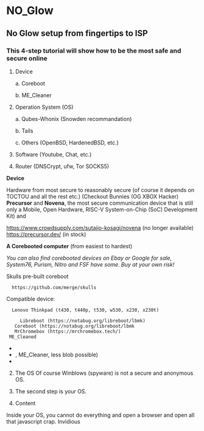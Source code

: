# NO_Glow
## No Glow setup from fingertips to ISP

### This 4-step tutorial will show how to be the most safe and secure online

1. Device

    a. Coreboot

    b. ME_Cleaner

2. Operation System (OS)

    a. Qubes-Whonix (Snowden recommandation)

    b. Tails

    c. Others (OpenBSD, HardenedBSD, etc.)

4. Software (Youtube, Chat, etc.)

5. Router (DNSCrypt, ufw, Tor SOCKS5) 


**Device**
   
Hardware from most secure to reasonably secure (of course it depends on TOCTOU and all the rest etc.)
(Checkout Bunnies (OG XBOX Hacker) **Precursor** and **Novena**, the most secure communication device that is still only a Mobile, Open Hardware, RISC-V System-on-Chip (SoC) Development Kit) and 

  https://www.crowdsupply.com/sutajio-kosagi/novena (no longer available)
  https://precursor.dev/ (in stock)

**A Corebooted computer** (from easiest to hardest)
   
   *You can also find corebooted devices on Ebay or Google for sale, System76, Purism, Nitro and FSF have some. Buy at your own risk!*

Skulls pre-built coreboot
      
      https://github.com/merge/skulls
      
Compatible device:
   
      Lenovo Thinkpad (t430, t440p, t530, w530, x230, x230t)
      
         Libreboot (https://notabug.org/libreboot/lbmk)
       Coreboot (https://notabug.org/libreboot/lbmk
       MrChromebox (https://mrchromebox.tech/)
     ME_Cleaned
       
   
   -
   - , ME_Cleaner, less blob possible)
   -

2. The OS
   Of course Winblows (spyware) is not a secure and anonymous OS.
   
4. The second step is your OS.



5. Content

Inside your OS, you cannot do everything and open a browser and open all that javascript crap. 
Invidious
